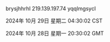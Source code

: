 brysjhhrhl 219.139.197.74 yqqlmgsycl

2024年 10月 29日 星期二 04:30:02 CST

2024年 10月 28日 星期一 20:30:02 GMT
